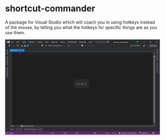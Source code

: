 shortcut-commander
==================

A package for Visual Studio which will coach you in using hotkeys instead of the mouse, by telling you what the hotkeys for specific things are as you use them.

![Screenshot](src/Screenshot.png)